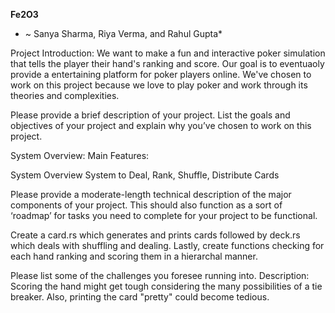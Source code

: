 **Fe2O3**

* ~ Sanya Sharma, Riya Verma, and Rahul Gupta*

Project Introduction: We want to make a fun and interactive poker simulation that tells the player their hand's ranking and score. Our goal is to eventuaoly provide a entertaining platform for poker players online. We've chosen to work on this project because we love to play poker and work through its theories and complexities.

Please provide a brief description of your project. List the goals and objectives of your project and explain why you’ve chosen to work on this project.

System Overview: Main Features: 

System Overview
System to Deal, Rank, Shuffle, Distribute Cards

Please provide a moderate-length technical description of the major components of your project. This should also function as a sort of ‘roadmap’ for tasks you need to complete for your project to be functional.

Create a card.rs which generates and prints cards followed by deck.rs which deals with shuffling and dealing. Lastly, create functions checking for each hand ranking and scoring them in a hierarchal manner.

Please list some of the challenges you foresee running into.
Description: Scoring the hand might get tough considering the many possibilities of a tie breaker. Also, printing the card "pretty" could become tedious.

